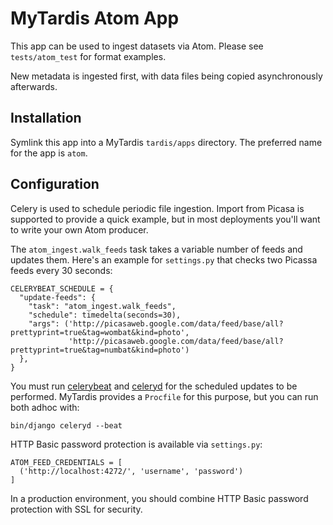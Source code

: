 MyTardis Atom App
=================

This app can be used to ingest datasets via Atom. Please see `tests/atom_test` for format examples.

New metadata is ingested first, with data files being copied asynchronously afterwards.

Installation
------------

Symlink this app into a MyTardis `tardis/apps` directory. The preferred name for the app is `atom`.

Configuration
-------------

Celery is used to schedule periodic file ingestion. Import from Picasa is supported to provide a
quick example, but in most deployments you'll want to write your own Atom producer.

The `atom_ingest.walk_feeds` task takes a variable number of feeds and updates them. Here's an example
for `settings.py` that checks two Picassa feeds every 30 seconds:

    CELERYBEAT_SCHEDULE = {
      "update-feeds": {
        "task": "atom_ingest.walk_feeds",
        "schedule": timedelta(seconds=30),
        "args": ('http://picasaweb.google.com/data/feed/base/all?prettyprint=true&tag=wombat&kind=photo',
                 'http://picasaweb.google.com/data/feed/base/all?prettyprint=true&tag=numbat&kind=photo')
      },
    }

You must run [celerybeat][celerybeat] and [celeryd][celeryd] for the scheduled updates to be performed.
MyTardis provides a `Procfile` for this purpose, but you can run both adhoc with:

    bin/django celeryd --beat

HTTP Basic password protection is available via `settings.py`:

    ATOM_FEED_CREDENTIALS = [
      ('http://localhost:4272/', 'username', 'password')
    ]

In a production environment, you should combine HTTP Basic password protection with SSL for security.


[celerybeat]: http://ask.github.com/celery/userguide/periodic-tasks.html#starting-celerybeat
[celeryd]: http://ask.github.com/celery/userguide/workers.html#starting-the-worker